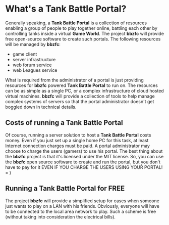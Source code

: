 # What's a Tank Battle Portal?

Generally speaking, a **Tank Battle Portal** is a collection of resources enabling a group of people
to play together online, battling each other by controlling tanks inside a virtual **Game World**. The project
**bbzfc** will provide free open-source software to create such portals. The following resources will be managed
by **bbzfc**:

- game client
- server infrastructure
- web forum service
- web Leagues service

What is required from the administrator of a portal is just providing resources for **bbzfc** powered
**Tank Battle Portal** to run on. The resources can be as simple as a single PC, or a complex infrastructure of cloud
hosted virtual machines. **bbzfc** will provide a collection of tools to help manage complex systems of servers so that
the portal administrator doesn't get boggled down in technical details.


## Costs of running a Tank Battle Portal

Of course, running a server solution to host a **Tank Battle Portal** costs money. Even if you just set up a single
home PC for this task, at least Internet connection charges must be paid. A portal administrator may choose to charge
the users (gamers) to use his portal. The best thing about the **bbzfc** project is that it's licensed under the MIT
license. So, you can use the **bbzfc** open source software to create and run the portal, but you don't have to pay
for it EVEN IF YOU CHARGE THE USERS USING YOUR PORTAL! = )


## Running a Tank Battle Portal for FREE

The project **bbzfc** will provide a simplified setup for cases when someone just wants to play on a LAN with his
friends. Obviously, everyone will have to be connected to the local area network to play. Such a scheme is free (without
taking into consideration the electrical bills).

